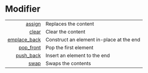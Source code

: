 # Modifier

|||
| ---:| --- |
| [assign](modifier/assign.md) | Replaces the content |
| [clear](modifier/clear.md) | Clear the content |
| [emplace_back](modifier/emplace_back.md) | Construct an element in-place at the end |
| [pop_front](modifier/pop_front.md) | Pop the first element |
| [push_back](modifier/push_back.md) | Insert an element to the end |
| [swap](modifier/swap.md) | Swaps the contents |

